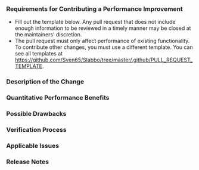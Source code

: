 ### Requirements for Contributing a Performance Improvement

* Fill out the template below. Any pull request that does not include enough information to be reviewed in a timely manner may be closed at the maintainers' discretion.
* The pull request must only affect performance of existing functionality. To contribute other changes, you must use a different template. You can see all templates at <https://github.com/Sven65/Slabbo/tree/master/.github/PULL_REQUEST_TEMPLATE>.

### Description of the Change

<!--

We must be able to understand the design of your change from this description. If we can't get a good idea of what the code will be doing from the description here, the pull request may be closed at the maintainers' discretion. Keep in mind that the maintainer reviewing this PR may not be familiar with or have worked with the code here recently, so please walk us through the concepts.

-->

### Quantitative Performance Benefits

<!--

Describe the exact performance improvement observed (for example, reduced time to complete an operation, reduced memory use, etc.). Describe how you measured this change. Bonus points for including graphs that demonstrate the improvement.

-->

### Possible Drawbacks

<!-- What are the possible side-effects or negative impacts of the code change? -->

### Verification Process

<!--

What process did you follow to verify that the change has not introduced any regressions? Describe the actions you performed (including buttons you clicked, text you typed, commands you ran, etc.), and describe the results you observed.

-->

### Applicable Issues

<!-- Enter any applicable Issues here -->

### Release Notes

<!--

Please describe the changes in a single line that explains this improvement in
terms that a user can understand.  This text will be used in Slabbos release notes.

If this change is not user-facing or notable enough to be included in release notes
you may use the strings "Not applicable" or "N/A" here.

Examples:

- The GitHub package now allows you to add co-authors to commits.
- Fixed an issue where multiple cursors did not work in a file with a single line.
- Increased the performance of searching and replacing across a whole project.

-->